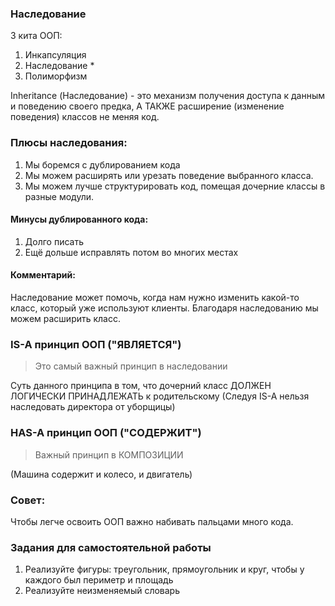 ### Наследование

3 кита ООП:
1. Инкапсуляция
2. Наследование *
3. Полиморфизм

Inheritance (Наследование) - это механизм получения доступа
к данным и поведению своего предка,
А ТАКЖЕ расширение (изменение поведения) классов
не меняя код.

### Плюсы наследования:
1. Мы боремся с дублированием кода
2. Мы можем расширять или урезать поведение выбранного класса.
3. Мы можем лучше структурировать код, помещая дочерние классы в разные модули.

#### Минусы дублированного кода:
1. Долго писать
2. Ещё дольше исправлять потом во многих местах

#### Комментарий:

Наследование может помочь, когда нам нужно изменить какой-то класс,
который уже используют клиенты. Благодаря наследованию мы можем расширить класс.

### IS-A принцип ООП ("ЯВЛЯЕТСЯ")

> Это самый важный принцип в наследовании

Суть данного принципа в том, что дочерний класс
ДОЛЖЕН ЛОГИЧЕСКИ ПРИНАДЛЕЖАТЬ к родительскому
(Следуя IS-A нельзя наследовать директора от уборщицы)

### HAS-A принцип ООП ("СОДЕРЖИТ")

> Важный принцип в КОМПОЗИЦИИ

(Машина содержит и колесо, и двигатель)

### Совет:

Чтобы легче освоить ООП важно набивать пальцами много кода.

### Задания для самостоятельной работы
1. Реализуйте фигуры: треугольник, прямоугольник и круг, чтобы у каждого был периметр и площадь
2. Реализуйте неизменяемый словарь

